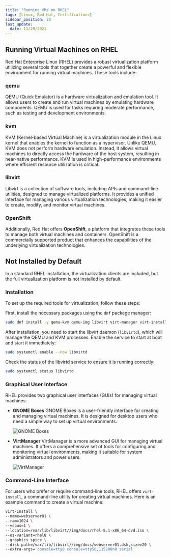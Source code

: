 ```yaml
---
title: "Running VMs on RHEL"
tags: [Linux, Red Hat, Certifications]
sidebar_position: 20
last_update:
  date: 11/29/2021
---
```


## Running Virtual Machines on RHEL

Red Hat Enterprise Linux (RHEL) provides a robust virtualization platform utilizing several tools that together create a powerful and flexible environment for running virtual machines. These tools include:

### qemu

QEMU (Quick Emulator) is a hardware virtualization and emulation tool. It allows users to create and run virtual machines by emulating hardware components. QEMU is used for tasks requiring moderate performance, such as testing and development environments.

### kvm

KVM (Kernel-based Virtual Machine) is a virtualization module in the Linux kernel that enables the kernel to function as a hypervisor. Unlike QEMU, KVM does not perform hardware emulation. Instead, it allows virtual machines to directly access the hardware of the host system, resulting in near-native performance. KVM is used in high-performance environments where efficient resource utilization is critical.

### libvirt

Libvirt is a collection of software tools, including APIs and command-line utilities, designed to manage virtualized platforms. It provides a unified interface for managing various virtualization technologies, making it easier to create, modify, and monitor virtual machines.

### OpenShift

Additionally, Red Hat offers **OpenShift**, a platform that integrates these tools to manage both virtual machines and containers. OpenShift is a commercially supported product that enhances the capabilities of the underlying virtualization technologies.

## Not Installed by Default 

In a standard RHEL installation, the virtualization clients are included, but the full virtualization platform is not installed by default. 

### Installation 

To set up the required tools for virtualization, follow these steps:

First, install the necessary packages using the `dnf` package manager:

```bash
sudo dnf install -y qemu-kvm qemu-img libvirt virt-manager virt-install
```

After installation, you need to start the libvirt daemon (`libvirtd`), which will manage the QEMU and KVM processes. Enable the service to start at boot and start it immediately:

```bash
sudo systemctl enable --now libvirtd
```

Check the status of the libvirtd service to ensure it is running correctly:

```bash
sudo systemctl status libvirtd
```

### Graphical User Interface

RHEL provides two graphical user interfaces (GUIs) for managing virtual machines:

- **GNOME Boxes**
  GNOME Boxes is a user-friendly interface for creating and managing virtual machines. It is designed for desktop users who need a simple way to set up virtual environments.

  ![GNOME Boxes](/img/docs/gnomeboxes.png)

- **VirtManager**
  VirtManager is a more advanced GUI for managing virtual machines. It offers a comprehensive set of tools for configuring and monitoring virtual environments, making it suitable for system administrators and power users.

  ![VirtManager](/img/docs/virtmanager.png)

### Command-Line Interface 

For users who prefer or require command-line tools, RHEL offers `virt-install`, a command-line utility for creating virtual machines. Here is an example command to create a virtual machine:

```bash
virt-install \
--name=webserver01 \
--ram=1024 \
--vcpus=1 \
--location=/var/lib/libvirt//img/docs/rhel-8.1-x86_64-dvd.iso \
--os-variant=rhel8 \
--graphics spice \
--disk path=/var/lib/libvirt//img/docs/webserver01.dsk,size=20 \
--extra-args='console=tty0 console=ttyS0,115200n8 serial'
```


